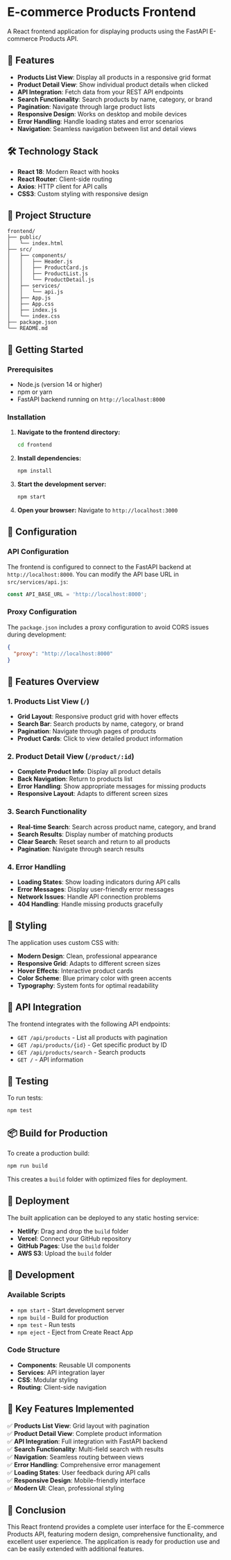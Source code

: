 # E-commerce Products Frontend

A React frontend application for displaying products using the FastAPI E-commerce Products API.

## 🚀 Features

- **Products List View**: Display all products in a responsive grid format
- **Product Detail View**: Show individual product details when clicked
- **API Integration**: Fetch data from your REST API endpoints
- **Search Functionality**: Search products by name, category, or brand
- **Pagination**: Navigate through large product lists
- **Responsive Design**: Works on desktop and mobile devices
- **Error Handling**: Handle loading states and error scenarios
- **Navigation**: Seamless navigation between list and detail views

## 🛠️ Technology Stack

- **React 18**: Modern React with hooks
- **React Router**: Client-side routing
- **Axios**: HTTP client for API calls
- **CSS3**: Custom styling with responsive design

## 📁 Project Structure

```
frontend/
├── public/
│   └── index.html
├── src/
│   ├── components/
│   │   ├── Header.js
│   │   ├── ProductCard.js
│   │   ├── ProductList.js
│   │   └── ProductDetail.js
│   ├── services/
│   │   └── api.js
│   ├── App.js
│   ├── App.css
│   ├── index.js
│   └── index.css
├── package.json
└── README.md
```

## 🚀 Getting Started

### Prerequisites

- Node.js (version 14 or higher)
- npm or yarn
- FastAPI backend running on `http://localhost:8000`

### Installation

1. **Navigate to the frontend directory:**
   ```bash
   cd frontend
   ```

2. **Install dependencies:**
   ```bash
   npm install
   ```

3. **Start the development server:**
   ```bash
   npm start
   ```

4. **Open your browser:**
   Navigate to `http://localhost:3000`

## 🔧 Configuration

### API Configuration

The frontend is configured to connect to the FastAPI backend at `http://localhost:8000`. You can modify the API base URL in `src/services/api.js`:

```javascript
const API_BASE_URL = 'http://localhost:8000';
```

### Proxy Configuration

The `package.json` includes a proxy configuration to avoid CORS issues during development:

```json
{
  "proxy": "http://localhost:8000"
}
```

## 📱 Features Overview

### 1. Products List View (`/`)

- **Grid Layout**: Responsive product grid with hover effects
- **Search Bar**: Search products by name, category, or brand
- **Pagination**: Navigate through pages of products
- **Product Cards**: Click to view detailed product information

### 2. Product Detail View (`/product/:id`)

- **Complete Product Info**: Display all product details
- **Back Navigation**: Return to products list
- **Error Handling**: Show appropriate messages for missing products
- **Responsive Layout**: Adapts to different screen sizes

### 3. Search Functionality

- **Real-time Search**: Search across product name, category, and brand
- **Search Results**: Display number of matching products
- **Clear Search**: Reset search and return to all products
- **Pagination**: Navigate through search results

### 4. Error Handling

- **Loading States**: Show loading indicators during API calls
- **Error Messages**: Display user-friendly error messages
- **Network Issues**: Handle API connection problems
- **404 Handling**: Handle missing products gracefully

## 🎨 Styling

The application uses custom CSS with:

- **Modern Design**: Clean, professional appearance
- **Responsive Grid**: Adapts to different screen sizes
- **Hover Effects**: Interactive product cards
- **Color Scheme**: Blue primary color with green accents
- **Typography**: System fonts for optimal readability

## 🔌 API Integration

The frontend integrates with the following API endpoints:

- `GET /api/products` - List all products with pagination
- `GET /api/products/{id}` - Get specific product by ID
- `GET /api/products/search` - Search products
- `GET /` - API information

## 🧪 Testing

To run tests:

```bash
npm test
```

## 📦 Build for Production

To create a production build:

```bash
npm run build
```

This creates a `build` folder with optimized files for deployment.

## 🚀 Deployment

The built application can be deployed to any static hosting service:

- **Netlify**: Drag and drop the `build` folder
- **Vercel**: Connect your GitHub repository
- **GitHub Pages**: Use the `build` folder
- **AWS S3**: Upload the `build` folder

## 🔧 Development

### Available Scripts

- `npm start` - Start development server
- `npm build` - Build for production
- `npm test` - Run tests
- `npm eject` - Eject from Create React App

### Code Structure

- **Components**: Reusable UI components
- **Services**: API integration layer
- **CSS**: Modular styling
- **Routing**: Client-side navigation

## 🎯 Key Features Implemented

✅ **Products List View**: Grid layout with pagination  
✅ **Product Detail View**: Complete product information  
✅ **API Integration**: Full integration with FastAPI backend  
✅ **Search Functionality**: Multi-field search with results  
✅ **Navigation**: Seamless routing between views  
✅ **Error Handling**: Comprehensive error management  
✅ **Loading States**: User feedback during API calls  
✅ **Responsive Design**: Mobile-friendly interface  
✅ **Modern UI**: Clean, professional styling  

## 🎉 Conclusion

This React frontend provides a complete user interface for the E-commerce Products API, featuring modern design, comprehensive functionality, and excellent user experience. The application is ready for production use and can be easily extended with additional features. 